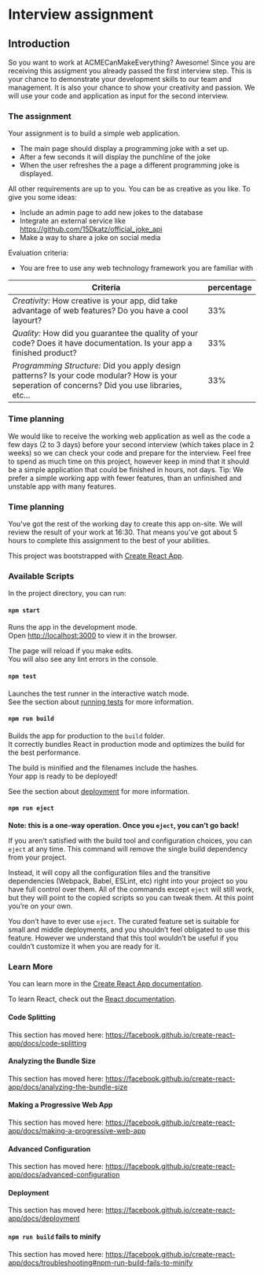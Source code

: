# Interview assignment 

## Introduction

So you want to work at ACMECanMakeEverything? Awesome! Since you are receiving this assigment you already passed the first interview step. This is your chance to demonstrate your development skills to our team and management. It is also your chance to show your creativity and passion. We will use your code and application as input for the second interview. 

### The assignment

Your assignment is to build a simple web application.

- The main page should display a programming joke with a set up.
- After a few seconds it will display the punchline of the joke
- When the user refreshes the a page a different programming joke is displayed.

All other requirements are up to you. You can be as creative as you like. To give you some ideas:

- Include an admin page to add new jokes to the database
- Integrate an external service like https://github.com/15Dkatz/official_joke_api
- Make a way to share a joke on social media

Evaluation criteria:

- You are free to use any web technology framework you are familiar with

|Criteria                               | percentage|
|---------------------------------------|-----------|
|*Creativity:* How creative is your app, did take advantage of web features? Do you have a cool layourt?| 33%|
|*Quality:* How did you guarantee the quality of your code? Does it have documentation. Is your app a finished product?| 33% |
| *Programming Structure:* Did you apply design patterns? Is your code modular? How is your seperation of concerns? Did you use libraries, etc... | 33% |

### Time planning

We would like to receive the working web application as well as the code a few days (2 to 3 days) before your second interview (which takes place in 2 weeks) so we can check your code and prepare for the interview. Feel free to spend as much time on this project, however keep in mind that it should be a simple application that could be finished in hours, not days. Tip: We prefer a simple working app with fewer features, than an unfinished and unstable app with many features.

### Time planning

You've got the rest of the working day to create this app on-site. We will review the result of your work at 16:30. That means you've got about 5 hours to complete this assignment to the best of your abilities. 

This project was bootstrapped with [Create React App](https://github.com/facebook/create-react-app).

### Available Scripts

In the project directory, you can run:

#### `npm start`

Runs the app in the development mode.<br>
Open [http://localhost:3000](http://localhost:3000) to view it in the browser.

The page will reload if you make edits.<br>
You will also see any lint errors in the console.

#### `npm test`

Launches the test runner in the interactive watch mode.<br>
See the section about [running tests](https://facebook.github.io/create-react-app/docs/running-tests) for more information.

#### `npm run build`

Builds the app for production to the `build` folder.<br>
It correctly bundles React in production mode and optimizes the build for the best performance.

The build is minified and the filenames include the hashes.<br>
Your app is ready to be deployed!

See the section about [deployment](https://facebook.github.io/create-react-app/docs/deployment) for more information.

#### `npm run eject`

**Note: this is a one-way operation. Once you `eject`, you can’t go back!**

If you aren’t satisfied with the build tool and configuration choices, you can `eject` at any time. This command will remove the single build dependency from your project.

Instead, it will copy all the configuration files and the transitive dependencies (Webpack, Babel, ESLint, etc) right into your project so you have full control over them. All of the commands except `eject` will still work, but they will point to the copied scripts so you can tweak them. At this point you’re on your own.

You don’t have to ever use `eject`. The curated feature set is suitable for small and middle deployments, and you shouldn’t feel obligated to use this feature. However we understand that this tool wouldn’t be useful if you couldn’t customize it when you are ready for it.

### Learn More

You can learn more in the [Create React App documentation](https://facebook.github.io/create-react-app/docs/getting-started).

To learn React, check out the [React documentation](https://reactjs.org/).

#### Code Splitting

This section has moved here: https://facebook.github.io/create-react-app/docs/code-splitting

#### Analyzing the Bundle Size

This section has moved here: https://facebook.github.io/create-react-app/docs/analyzing-the-bundle-size

#### Making a Progressive Web App

This section has moved here: https://facebook.github.io/create-react-app/docs/making-a-progressive-web-app

#### Advanced Configuration

This section has moved here: https://facebook.github.io/create-react-app/docs/advanced-configuration

#### Deployment

This section has moved here: https://facebook.github.io/create-react-app/docs/deployment

#### `npm run build` fails to minify

This section has moved here: https://facebook.github.io/create-react-app/docs/troubleshooting#npm-run-build-fails-to-minify
